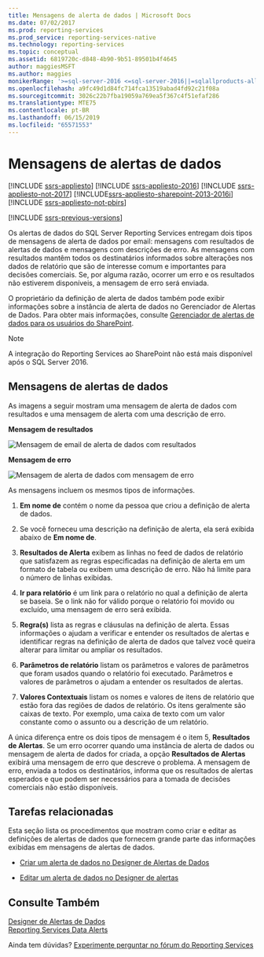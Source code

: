 ```yaml
---
title: Mensagens de alerta de dados | Microsoft Docs
ms.date: 07/02/2017
ms.prod: reporting-services
ms.prod_service: reporting-services-native
ms.technology: reporting-services
ms.topic: conceptual
ms.assetid: 6819720c-d848-4b90-9b51-89501b4f4645
author: maggiesMSFT
ms.author: maggies
monikerRange: '>=sql-server-2016 <=sql-server-2016||=sqlallproducts-allversions'
ms.openlocfilehash: a9fc49d1d84fc714fca13519abad4fd92c21f08a
ms.sourcegitcommit: 3026c22b7fba19059a769ea5f367c4f51efaf286
ms.translationtype: MTE75
ms.contentlocale: pt-BR
ms.lasthandoff: 06/15/2019
ms.locfileid: "65571553"
---
```

# <a name="data-alert-messages"></a>Mensagens de alertas de dados

[!INCLUDE [ssrs-appliesto](../includes/ssrs-appliesto.md)] [!INCLUDE [ssrs-appliesto-2016](../includes/ssrs-appliesto-2016.md)] [!INCLUDE [ssrs-appliesto-not-2017](../includes/ssrs-appliesto-not-2017.md)] [!INCLUDE[ssrs-appliesto-sharepoint-2013-2016i](../includes/ssrs-appliesto-sharepoint-2013-2016.md)] [!INCLUDE [ssrs-appliesto-not-pbirs](../includes/ssrs-appliesto-not-pbirs.md)]

[!INCLUDE [ssrs-previous-versions](../includes/ssrs-previous-versions.md)]

Os alertas de dados do SQL Server Reporting Services entregam dois tipos de mensagens de alerta de dados por email: mensagens com resultados de alertas de dados e mensagens com descrições de erro. As mensagens com resultados mantêm todos os destinatários informados sobre alterações nos dados de relatório que são de interesse comum e importantes para decisões comerciais. Se, por alguma razão, ocorrer um erro e os resultados não estiverem disponíveis, a mensagem de erro será enviada.

O proprietário da definição de alerta de dados também pode exibir informações sobre a instância de alerta de dados no Gerenciador de Alertas de Dados. Para obter mais informações, consulte [Gerenciador de alertas de dados para os usuários do SharePoint](../reporting-services/data-alert-manager-for-sharepoint-users.md).  

> [!NOTE]
> A integração do Reporting Services ao SharePoint não está mais disponível após o SQL Server 2016.
  
##  <a name="DataAlertMessages"></a> Mensagens de alertas de dados  
 As imagens a seguir mostram uma mensagem de alerta de dados com resultados e uma mensagem de alerta com uma descrição de erro.  
  
 **Mensagem de resultados**  
  
 ![Mensagem de email de alerta de dados com resultados](../reporting-services/media/rs-alertmessageresults.gif "Mensagem de email de alerta de dados com resultados")  
  
 **Mensagem de erro**  
  
 ![Mensagem de alerta de dados com mensagem de erro](../reporting-services/media/rs-alertmessageerrror.gif "Mensagem de alerta de dados com mensagem de erro")  
  
 As mensagens incluem os mesmos tipos de informações.  
  
1.  **Em nome de** contém o nome da pessoa que criou a definição de alerta de dados.  
  
2.  Se você forneceu uma descrição na definição de alerta, ela será exibida abaixo de **Em nome de**.  
  
3.  **Resultados de Alerta** exibem as linhas no feed de dados de relatório que satisfazem as regras especificadas na definição de alerta em um formato de tabela ou exibem uma descrição de erro. Não há limite para o número de linhas exibidas.  
  
4.  **Ir para relatório** é um link para o relatório no qual a definição de alerta se baseia. Se o link não for válido porque o relatório foi movido ou excluído, uma mensagem de erro será exibida.  
  
5.  **Regra(s)** lista as regras e cláusulas na definição de alerta. Essas informações o ajudam a verificar e entender os resultados de alertas e identificar regras na definição de alerta de dados que talvez você queira alterar para limitar ou ampliar os resultados.  
  
6.  **Parâmetros de relatório** listam os parâmetros e valores de parâmetros que foram usados quando o relatório foi executado. Parâmetros e valores de parâmetros o ajudam a entender os resultados de alertas.  
  
7.  **Valores Contextuais** listam os nomes e valores de itens de relatório que estão fora das regiões de dados de relatório. Os itens geralmente são caixas de texto. Por exemplo, uma caixa de texto com um valor constante como o assunto ou a descrição de um relatório.  
  
 A única diferença entre os dois tipos de mensagem é o item 5, **Resultados de Alertas**. Se um erro ocorrer quando uma instância de alerta de dados ou mensagem de alerta de dados for criada, a opção **Resultados de Alertas** exibirá uma mensagem de erro que descreve o problema. A mensagem de erro, enviada a todos os destinatários, informa que os resultados de alertas esperados e que podem ser necessários para a tomada de decisões comerciais não estão disponíveis.  
  
  
##  <a name="HowTo"></a> Tarefas relacionadas  
 Esta seção lista os procedimentos que mostram como criar e editar as definições de alertas de dados que fornecem grande parte das informações exibidas em mensagens de alertas de dados.  
  
-   [Criar um alerta de dados no Designer de Alertas de Dados](../reporting-services/create-a-data-alert-in-data-alert-designer.md)  
  
-   [Editar um alerta de dados no Designer de alertas](../reporting-services/edit-a-data-alert-in-alert-designer.md)  

## <a name="see-also"></a>Consulte Também

[Designer de Alertas de Dados](../reporting-services/data-alert-designer.md)   
[Reporting Services Data Alerts](../reporting-services/reporting-services-data-alerts.md)  

Ainda tem dúvidas? [Experimente perguntar no fórum do Reporting Services](https://go.microsoft.com/fwlink/?LinkId=620231)
